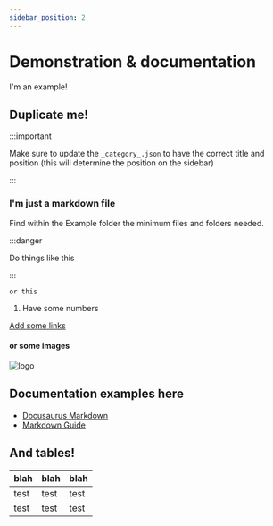 ```yaml
---
sidebar_position: 2
---
```


# Demonstration & documentation

I'm an example!

## Duplicate me!

:::important

Make sure to update the `_category_.json` to have the correct title and position (this will determine the position on the sidebar)

:::

### I'm just a markdown file

Find within the Example folder the minimum files and folders needed.

:::danger

Do things like this

:::

`or this`

1. Have some numbers

[Add some links](https://www.youtube.com/watch?v=xvFZjo5PgG0)


#### or some images

![logo](img\redback.png)


## Documentation examples here

- [Docusaurus Markdown](https://docusaurus.io/docs/markdown-features)
- [Markdown Guide](https://www.markdownguide.org/extended-syntax/)


## And tables!

| blah | blah | blah |
| ---- | ---- | ---- |
| test | test | test |
| test | test | test |